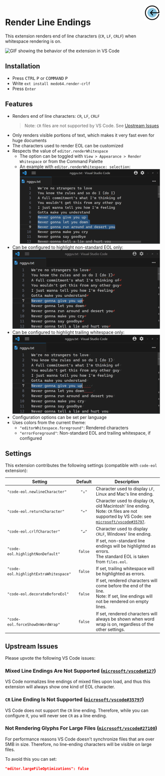<img src="https://raw.githubusercontent.com/medo64/Render-CRLF/main/images/icon.png" alt="Render Line Endings logo" align="right" width="10%" height="10%">

# Render Line Endings

This extension renders end of line characters (`CR`, `LF`, `CRLF`) when
whitespace rendering is on.

![GIF showing the behavior of the extension in VS Code](https://raw.githubusercontent.com/medo64/Render-CRLF/main/images/screenshot.gif)

## Installation

- Press <kbd>CTRL</kbd> <kbd>P</kbd> or <kbd>COMMAND</kbd> <kbd>P</kbd>
- Write `ext install medo64.render-crlf`
- Press `Enter`

## Features

- Renders end of line characters: `CR`, `LF`, `CRLF`
  > Note: `CR` files are not supported by VS Code. See [Upstream Issues](#upstream-issues)
- Only renders visible portions of text, which makes it very fast even for huge documents
- The characters used to render EOL can be customized
- Respects the value of `editor.renderWhitespace`
  - The option can be toggled with `View > Appearance > Render Whitespace` or from the Command Palette
  - An example with `editor.renderWhitespace: selection`: ![`"editor.renderWhitespace": selection`](https://raw.githubusercontent.com/medo64/Render-CRLF/main/images/screenshot-selection.png)
- Can be configured to highlight non-standard EOL only: ![`"code-eol.highlightNonDefault": true`](https://raw.githubusercontent.com/medo64/Render-CRLF/main/images/screenshot-highlight-eof.png)
- Can be configured to highlight trailing whitespace only: ![`"code-eol.highlightExtraWhitespace": true`](https://raw.githubusercontent.com/medo64/Render-CRLF/main/images/screenshot-highlight-whitespace.png)
- Configuration options can be set per language
- Uses colors from the current theme:
  - `"editorWhitespace.foreground"`: Rendered characters
  - `"errorForeground"`: Non-standard EOL and trailing whitespace, if configured

## Settings

This extension contributes the following settings (compatible with `code-eol`
extension):

| Setting                               | Default | Description                                                                                                                                                                                     |
| ------------------------------------- | :-----: | ----------------------------------------------------------------------------------------------------------------------------------------------------------------------------------------------- |
| `"code-eol.newlineCharacter"`         |  `"↓"`  | Character used to display `LF`, Linux and Mac's line ending.                                                                                                                                    |
| `"code-eol.returnCharacter"`          |  `"←"`  | Character used to display `CR`, old Macintosh' line ending.<br>Note: `CR` files are not supported by VS Code: see [`microsoft/vscode#35797`](https://github.com/microsoft/vscode/issues/35797). |
| `"code-eol.crlfCharacter"`            |  `"↵"`  | Character used to display `CRLF`, Windows' line ending.                                                                                                                                         |
| `"code-eol.highlightNonDefault"`      | `false` | If set, non-standard line endings will be highlighted as errors.<br>The standard EOL is taken from `files.eol`.                                                                                 |
| `"code-eol.highlightExtraWhitespace"` | `false` | If set, trailing whitespace will be highlighted as errors.                                                                                                                                      |
| `"code-eol.decorateBeforeEol"`        | `false` | If set, rendered characters will come before the end of the line.<br>Note: If set, line endings will not be rendered on empty lines.                                                            |
| `"code-eol.forceShowOnWordWrap"`      | `false` | If set, rendered characters will always be shown when word wrap is on, regardless of the other settings.                                                                                        |

## Upstream Issues

Please upvote the following VS Code issues:

### Mixed Line Endings Are Not Supported ([`microsoft/vscode#127`](https://github.com/microsoft/vscode/issues/127))

VS Code normalizes line endings of mixed files upon load, and thus this
extension will always show one kind of EOL character.

### `CR` Line Ending Is Not Supported ([`microsoft/vscode#35797`](https://github.com/microsoft/vscode/issues/35797))

VS Code does not support the `CR` line ending. Therefore, while you can
configure it, you will never see `CR` as a line ending.

### Not Rendering Glyphs For Large Files ([`microsoft/vscode#27100`](https://github.com/microsoft/vscode/issues/27100))

For performance reasons VS Code doesn't synchronize files that are over 5MB in
size. Therefore, no line-ending characters will be visible on large files.

To avoid this you can set:

```json
"editor.largeFileOptimizations": false
```
